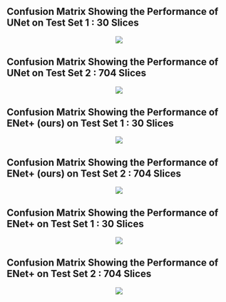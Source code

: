 
## Confusion Matrix Showing the Performance of UNet on Test Set 1 : 30 Slices
<p align="center">
  <img src="https://github.com/NaveenPaluru/Segmentation-COVID-19/blob/master/results/test1.png">
</p>


## Confusion Matrix Showing the Performance of UNet on Test Set 2 : 704 Slices
<p align="center">
  <img src="https://github.com/NaveenPaluru/Segmentation-COVID-19/blob/master/results/test1VOL.png">
  </p>
  
  
  ## Confusion Matrix Showing the Performance of ENet+ (ours) on Test Set 1 : 30 Slices
<p align="center">
  <img src="https://github.com/NaveenPaluru/Segmentation-COVID-19/blob/master/results/test3.1.png">
</p>


## Confusion Matrix Showing the Performance of ENet+ (ours) on Test Set 2 : 704 Slices
<p align="center">
  <img src="https://github.com/NaveenPaluru/Segmentation-COVID-19/blob/master/results/testVOL3.1.png">
</p>


## Confusion Matrix Showing the Performance of ENet+ on Test Set 1 : 30 Slices
<p align="center">
  <img src="https://github.com/NaveenPaluru/Segmentation-COVID-19/blob/master/results/test3.png">
</p>


## Confusion Matrix Showing the Performance of ENet+ on Test Set 2 : 704 Slices
<p align="center">
  <img src="https://github.com/NaveenPaluru/Segmentation-COVID-19/blob/master/results/testVOL3.png">
</p>
